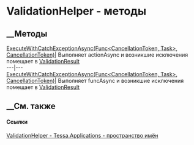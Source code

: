 # ValidationHelper - методы
##  __Методы
[ExecuteWithCatchExceptionAsync(Func<CancellationToken, Task>,
CancellationToken)](M_Tessa_Applications_ValidationHelper_ExecuteWithCatchExceptionAsync.htm)|
Выполняет actionAsync и возникшие исключения помещает в
[ValidationResult](T_Tessa_Platform_Validation_ValidationResult.htm)  
---|---  
[ExecuteWithCatchExceptionAsync<T>(Func<CancellationToken, Task<T>>,
CancellationToken)](M_Tessa_Applications_ValidationHelper_ExecuteWithCatchExceptionAsync__1.htm)|
Выполняет funcAsync и возникшие исключения помещает в
[ValidationResult](T_Tessa_Platform_Validation_ValidationResult.htm)  
##  __См. также
#### Ссылки
[ValidationHelper - ](T_Tessa_Applications_ValidationHelper.htm)
[Tessa.Applications - пространство имён](N_Tessa_Applications.htm)
